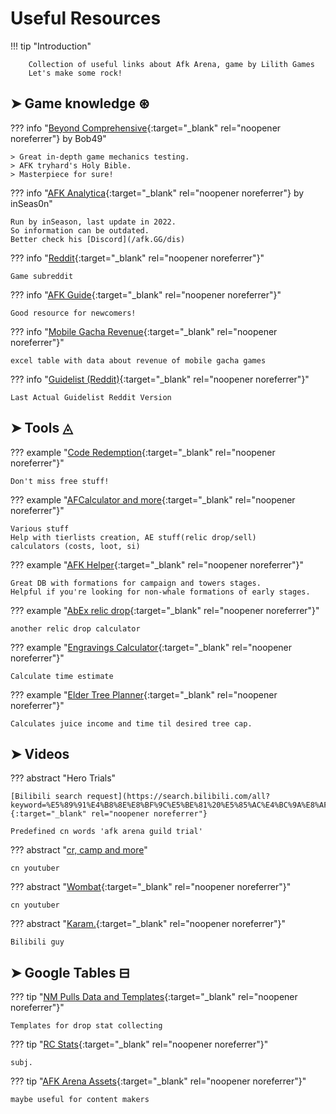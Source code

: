 # Useful Resources

!!! tip "Introduction"

        Collection of useful links about Afk Arena, game by Lilith Games  
        Let's make some rock!

## ➤ Game knowledge ⊛

??? info "[Beyond Comprehensive](https://docs.google.com/document/d/1anFewmc_96HU6_mfVsfYniNmRPInNZY7RNMKxW3Kjnw/edit#){:target="_blank" rel="noopener noreferrer"} by Bob49"

    > Great in-depth game mechanics testing.  
    > AFK tryhard's Holy Bible.  
    > Masterpiece for sure!

??? info "[AFK Analytica](https://www.afkanalytica.com/home){:target="_blank" rel="noopener noreferrer"} by inSeas0n"

    Run by inSeason, last update in 2022.  
    So information can be outdated.  
    Better check his [Discord](/afk.GG/dis)

??? info "[Reddit](https://www.reddit.com/r/afkarena){:target="_blank" rel="noopener noreferrer"}"

    Game subreddit

??? info "[AFK Guide](https://afk.guide/){:target="_blank" rel="noopener noreferrer"}"

    Good resource for newcomers!

??? info "[Mobile Gacha Revenue](https://docs.google.com/spreadsheets/d/13plqhSBip9VNHW98IC1fGwPPY7-_qAi-nOQofdBvENA/edit#gid=1333208165){:target="_blank" rel="noopener noreferrer"}"

    excel table with data about revenue of mobile gacha games 

??? info "[Guidelist (Reddit)](https://docs.google.com/spreadsheets/d/e/2PACX-1vT6SZiRrnf2JlvJE4pyHA4DyZVrm9dl0OFm2nNXsQIwwGmfbE6ILbmiY9Fdnb373vLdUYsmTRme4n3K/pubhtml?gid=0&single=true){:target="_blank" rel="noopener noreferrer"}"

    Last Actual Guidelist Reddit Version

## ➤ Tools ◬

??? example "[Code Redemption](https://cdkey.lilith.com/afk-global){:target="_blank" rel="noopener noreferrer"}"

    Don't miss free stuff!

??? example "[AFCalculator and more](https://afkalc.com/){:target="_blank" rel="noopener noreferrer"}"

    Various stuff
    Help with tierlists creation, AE stuff(relic drop/sell)  
    calculators (costs, loot, si)  

??? example "[AFK Helper](https://afkhelper.nax.is/){:target="_blank" rel="noopener noreferrer"}"

    Great DB with formations for campaign and towers stages.  
    Helpful if you're looking for non-whale formations of early stages.

??? example "[AbEx relic drop](https://afk-abyssal.netlify.app/){:target="_blank" rel="noopener noreferrer"}"

    another relic drop calculator

??? example "[Engravings Calculator](https://akagipanda.github.io/){:target="_blank" rel="noopener noreferrer"}"

    Calculate time estimate

??? example "[Elder Tree Planner](https://docs.google.com/spreadsheets/d/1AUbMoJifxG0zCs1SkKTPmLy76qIWyCwHH3gqEu4k7QU/edit#gid=2139514170){:target="_blank" rel="noopener noreferrer"}"

    Calculates juice income and time til desired tree cap.

## ➤ Videos

??? abstract "Hero Trials"

    [Bilibili search request](https://search.bilibili.com/all?keyword=%E5%89%91%E4%B8%8E%E8%BF%9C%E5%BE%81%20%E5%85%AC%E4%BC%9A%E8%AF%95%E7%82%BC&from_source=webtop_search&spm_id_from=333.788&search_source=5){:target="_blank" rel="noopener noreferrer"}

    Predefined cn words 'afk arena guild trial'

??? abstract "[cr, camp and more](https://www.youtube.com/channel/UCqXC4sY0uLHke70krnOuBmA)"

    cn youtuber

??? abstract "[Wombat](https://www.youtube.com/@Wombat907){:target="_blank" rel="noopener noreferrer"}"

    cn youtuber

??? abstract "[Karam.](https://space.bilibili.com/5482059?from=search&seid=5629209936129208270){:target="_blank" rel="noopener noreferrer"}"

    Bilibili guy

## ➤ Google Tables ⊟

??? tip "[NM Pulls Data and Templates](https://docs.google.com/spreadsheets/d/1B54LWQrPGhx1Jc7qG1g7ofE_Zs0Y2-Gb83Ka9wsunR8/edit#gid=1494048482){:target="_blank" rel="noopener noreferrer"}"

    Templates for drop stat collecting

??? tip "[RC Stats](https://docs.google.com/spreadsheets/d/1eXx7XoDyn9RoH8NXGAMPuD8U2ii55feieT6r-bIi1MM/edit#gid=1757883554){:target="_blank" rel="noopener noreferrer"}"

    subj.
??? tip "[AFK Arena Assets](https://drive.google.com/drive/u/0/folders/1j7Hi-HoKdNjYJIJyq-UEGtIQSgv_tdCo){:target="_blank" rel="noopener noreferrer"}"

    maybe useful for content makers
